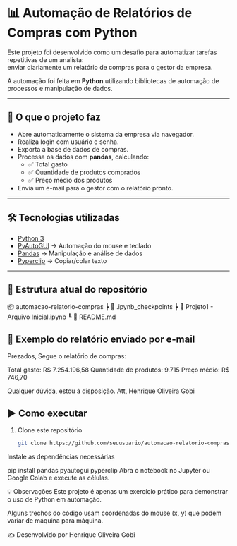 # 📊 Automação de Relatórios de Compras com Python  

Este projeto foi desenvolvido como um desafio para automatizar tarefas repetitivas de um analista:  
enviar diariamente um relatório de compras para o gestor da empresa.  

A automação foi feita em **Python** utilizando bibliotecas de automação de processos e manipulação de dados.  

---

## 🚀 O que o projeto faz  
- Abre automaticamente o sistema da empresa via navegador.  
- Realiza login com usuário e senha.  
- Exporta a base de dados de compras.  
- Processa os dados com **pandas**, calculando:  
  - ✅ Total gasto  
  - ✅ Quantidade de produtos comprados  
  - ✅ Preço médio dos produtos  
- Envia um e-mail para o gestor com o relatório pronto.  

---

## 🛠️ Tecnologias utilizadas  
- [Python 3](https://www.python.org/)  
- [PyAutoGUI](https://pyautogui.readthedocs.io/) → Automação do mouse e teclado  
- [Pandas](https://pandas.pydata.org/) → Manipulação e análise de dados  
- [Pyperclip](https://pypi.org/project/pyperclip/) → Copiar/colar texto  

---

## 📂 Estrutura atual do repositório
📦 automacao-relatorio-compras
┣ 📂 .ipynb_checkpoints
┣ 📜 Projeto1 - Arquivo Inicial.ipynb
┗ 📜 README.md

## 📧 Exemplo do relatório enviado por e-mail
Prezados,
Segue o relatório de compras:

Total gasto: R$ 7.254.196,58
Quantidade de produtos: 9.715
Preço médio: R$ 746,70

Qualquer dúvida, estou à disposição.
Att,
Henrique Oliveira Gobi

## ▶️ Como executar
1. Clone este repositório  
   ```bash
   git clone https://github.com/seuusuario/automacao-relatorio-compras.git
Instale as dependências necessárias

pip install pandas pyautogui pyperclip
Abra o notebook no Jupyter ou Google Colab e execute as células.

💡 Observações
Este projeto é apenas um exercício prático para demonstrar o uso de Python em automação.

Alguns trechos do código usam coordenadas do mouse (x, y) que podem variar de máquina para máquina.

✍️ Desenvolvido por Henrique Oliveira Gobi

